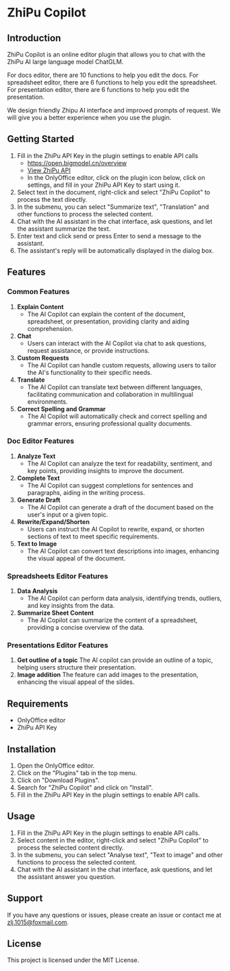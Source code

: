 # ZhiPu Copilot

## Introduction
ZhiPu Copilot is an online editor plugin that allows you to chat with the ZhiPu AI large language model ChatGLM.

For docs editor, there are 10 functions to help you edit the docs. For spreadsheet editor, there are 6 functions to help you edit the spreadsheet. For presentation editor, there are 6 functions to help you edit the presentation.

We design friendly Zhipu AI interface and improved prompts of request. We will give you a better experience when you use the plugin.


## Getting Started
1. Fill in the ZhiPu API Key in the plugin settings to enable API calls
    - https://open.bigmodel.cn/overview
    - [View ZhiPu API](resources/images/View_Zhipu_API.png)
    - In the OnlyOffice editor, click on the plugin icon below, click on settings, and fill in your ZhiPu API Key to start using it.
2. Select text in the document, right-click and select "ZhiPu Copilot" to process the text directly.
3. In the submenu, you can select "Summarize text", "Translation" and other functions to process the selected content.
4. Chat with the AI assistant in the chat interface, ask questions, and let the assistant summarize the text.
5. Enter text and click send or press Enter to send a message to the assistant.
6. The assistant's reply will be automatically displayed in the dialog box.

## Features
### Common **Features**

1. **Explain Content**
   - The AI Copilot can explain the content of the document, spreadsheet, or presentation, providing clarity and aiding comprehension.
2. **Chat**
   - Users can interact with the AI Copilot via chat to ask questions, request assistance, or provide instructions.
3. **Custom Requests**
   - The AI Copilot can handle custom requests, allowing users to tailor the AI's functionality to their specific needs.
4. **Translate**
   - The AI Copilot can translate text between different languages, facilitating communication and collaboration in multilingual environments.
5. **Correct Spelling and Grammar**
   - The AI Copilot will automatically check and correct spelling and grammar errors, ensuring professional quality documents.

### **Doc Editor Features**

1. **Analyze Text**
   - The AI Copilot can analyze the text for readability, sentiment, and key points, providing insights to improve the document.
2. **Complete Text**
   - The AI Copilot can suggest completions for sentences and paragraphs, aiding in the writing process.
3. **Generate Draft**
   - The AI Copilot can generate a draft of the document based on the user's input or a given topic.
4. **Rewrite/Expand/Shorten**
   - Users can instruct the AI Copilot to rewrite, expand, or shorten sections of text to meet specific requirements.
5. **Text to Image**
   - The AI Copilot can convert text descriptions into images, enhancing the visual appeal of the document.

### Spreadsheets Editor Features

1. **Data Analysis**
   - The AI Copilot can perform data analysis, identifying trends, outliers, and key insights from the data.
2. **Summarize Sheet Content**
   - The AI Copilot can summarize the content of a spreadsheet, providing a concise overview of the data.

### Presentations Editor Features

1. **Get outline of a topic** The AI copilot can provide an outline of a topic, helping users structure their presentation.
2. **Image addition** The feature can add images to the presentation, enhancing the visual appeal of the slides.


## Requirements
- OnlyOffice editor
- ZhiPu API Key

## Installation
1. Open the OnlyOffice editor.
2. Click on the "Plugins" tab in the top menu.
3. Click on "Download Plugins".
4. Search for "ZhiPu Copilot" and click on "Install".
5. Fill in the ZhiPu API Key in the plugin settings to enable API calls.

## Usage
1. Fill in the ZhiPu API Key in the plugin settings to enable API calls.
2. Select content in the editor, right-click and select "ZhiPu Copilot" to process the selected content directly.
3. In the submenu, you can select "Analyse text", "Text to image" and other functions to process the selected content.
4. Chat with the AI assistant in the chat interface, ask questions, and let the assistant answer you question.


## Support
If you have any questions or issues, please create an issue or contact me at zlj.1015@foxmail.com.

## License
This project is licensed under the MIT License.
